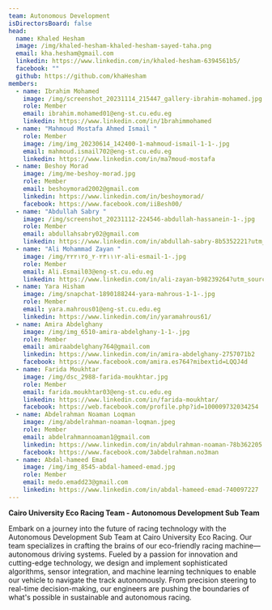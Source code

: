 ```yaml
---
team: Autonomous Development
isDirectorsBoard: false
head:
  name: Khaled Hesham
  image: /img/khaled-hesham-khaled-hesham-sayed-taha.png
  email: kha.hesham@gmail.com
  linkedin: https://www.linkedin.com/in/khaled-hesham-6394561b5/
  facebook: ""
  github: https://github.com/khaHesham
members:
  - name: Ibrahim Mohamed
    image: /img/screenshot_20231114_215447_gallery-ibrahim-mohamed.jpg
    role: Member
    email: ibrahim.mohamed01@eng-st.cu.edu.eg
    linkedin: https://www.linkedin.com/in/1brahimmohamed
  - name: "Mahmoud Mostafa Ahmed Ismail "
    role: Member
    image: /img/img_20230614_142400-1-mahmoud-ismail-1-1-.jpg
    email: mahmoud.ismail702@eng-st.cu.edu.eg
    linkedin: https://www.linkedin.com/in/ma7moud-mostafa
  - name: Beshoy Morad
    image: /img/me-beshoy-morad.jpg
    role: Member
    email: beshoymorad2002@gmail.com
    linkedin: https://www.linkedin.com/in/beshoymorad/
    facebook: https://www.facebook.com/iiBesh00/
  - name: "Abdullah Sabry "
    image: /img/screenshot_20231112-224546-abdullah-hassanein-1-.jpg
    role: Member
    email: abdullahsabry02@gmail.com
    linkedin: https://www.linkedin.com/in/abdullah-sabry-8b5352221?utm_source=share&utm_campaign=share_via&utm_content=profile&utm_medium=android_app
  - name: "Ali Mohammad Zayan "
    image: /img/٢٠٢٣١١١٢_٢٢٢١٢٥-ali-esmail-1-.jpg
    role: Member
    email: Ali.Esmail03@eng-st.cu.edu.eg
    linkedin: https://www.linkedin.com/in/ali-zayan-b98239264?utm_source=share&utm_campaign=share_via&utm_content=profile&utm_medium=android_app
  - name: Yara Hisham
    image: /img/snapchat-1890188244-yara-mahrous-1-1-.jpg
    role: Member
    email: yara.mahrous01@eng-st.cu.edu.eg
    linkedin: https://www.linkedin.com/in/yaramahrous61/
  - name: Amira Abdelghany
    image: /img/img_6510-amira-abdelghany-1-1-.jpg
    role: Member
    email: amiraabdelghany764@gmail.com
    linkedin: https://www.linkedin.com/in/amira-abdelghany-2757071b2
    facebook: https://www.facebook.com/amira.es764?mibextid=LQQJ4d
  - name: Farida Moukhtar
    image: /img/dsc_2988-farida-moukhtar.jpg
    role: Member
    email: farida.moukhtar03@eng-st.cu.edu.eg
    linkedin: https://www.linkedin.com/in/farida-moukhtar/
    facebook: https://web.facebook.com/profile.php?id=100009732034254
  - name: Abdelrahman Noaman Loqman
    image: /img/abdelrahman-noaman-loqman.jpeg
    role: Member
    email: abdelrahmannoaman1@gmail.com
    linkedin: https://www.linkedin.com/in/abdulrahman-noaman-78b362205
    facebook: https://www.facebook.com/3abdelrahman.no3man
  - name: Abdal-hameed Emad
    image: /img/img_8545-abdal-hameed-emad.jpg
    role: Member
    email: medo.emadd23@gmail.com
    linkedin: https://www.linkedin.com/in/abdal-hameed-emad-740097227
---
```

**Cairo University Eco Racing Team - Autonomous Development Sub Team**

Embark on a journey into the future of racing technology with the Autonomous Development Sub Team at Cairo University Eco Racing. Our team specializes in crafting the brains of our eco-friendly racing machine—autonomous driving systems. Fueled by a passion for innovation and cutting-edge technology, we design and implement sophisticated algorithms, sensor integration, and machine learning techniques to enable our vehicle to navigate the track autonomously. From precision steering to real-time decision-making, our engineers are pushing the boundaries of what's possible in sustainable and autonomous racing.